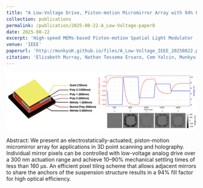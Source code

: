 ```yaml
---
title: "A Low-Voltage Drive, Piston-motion Micromirror Array with 94% Fill Factor"
collection: publications
permalink: /publication/2025-08-22-A_Low-Voltage-paper8
date: 2025-08-22
excerpt: 'High-speed MEMs-based Piston-motion Spatial Light Modulator '
venue: 'IEEE'
paperurl: 'http://munkyuK.github.io/files/A_Low-Voltage_IEEE_20250822.pdf'
citation: 'Elizabeth Murray, Nathan Tessema Ersaro, Cem Yalcin, Munkyu Kang, Leyla Kabuli, Laura Waller, and Rikky Muller &quot;A Low-Voltage Drive, Piston-motion Micromirror Array with 94% Fill Factor&quot;, <i>2025 International Conference on Optical MEMS and Nanophotonics (OMN), pp. 1-2.</i>., (2025).'
---
```


![MEMS_SLM](https://github.com/munkyuK/munkyuK.github.io/blob/master/images/MEMS_SLM.png?raw=true)

Abstract: We present an electrostatically-actuated, piston-motion micromirror array for applications in 3D point scanning and holography. Individual mirror pixels can be controlled with low-voltage analog drive over a 300 nm actuation range and achieve 10–90% mechanical settling times of less than 160 μs. An efficient pixel tiling scheme that allows adjacent mirrors to share the anchors of the suspension structure results in a 94% fill factor for high optical efficiency.
